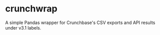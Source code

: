 # crunchwrap
A simple Pandas wrapper for Crunchbase's CSV exports and API results under v3.1 labels.

